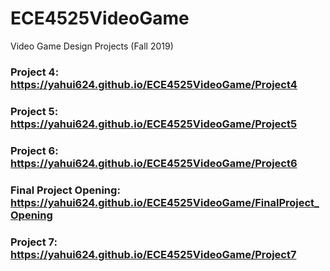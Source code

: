 # ECE4525VideoGame
Video Game Design Projects (Fall 2019)

### Project 4: https://yahui624.github.io/ECE4525VideoGame/Project4
### Project 5: https://yahui624.github.io/ECE4525VideoGame/Project5
### Project 6: https://yahui624.github.io/ECE4525VideoGame/Project6
### Final Project Opening: https://yahui624.github.io/ECE4525VideoGame/FinalProject_Opening
### Project 7: https://yahui624.github.io/ECE4525VideoGame/Project7
